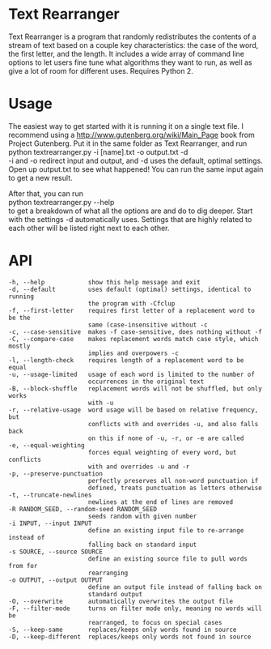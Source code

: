 Text Rearranger
===============

Text Rearranger is a program that randomly redistributes the contents of a stream of text based on a couple key characteristics: the case of the word, the first letter, and the length. It includes a wide array of command line options to let users fine tune what algorithms they want to run, as well as give a lot of room for different uses. Requires Python 2.

Usage
=====

The easiest way to get started with it is running it on a single text file. I recommend using a http://www.gutenberg.org/wiki/Main_Page book from Project Gutenberg. Put it in the same folder as Text Rearranger, and run  
python textrearranger.py -i [name].txt -o output.txt -d  
-i and -o redirect input and output, and -d uses the default, optimal settings. Open up output.txt to see what happened! You can run the same input again to get a new result.

After that, you can run  
python textrearranger.py --help  
to get a breakdown of what all the options are and do to dig deeper. Start with the settings -d automatically uses. Settings that are highly related to each other will be listed right next to each other.

API
===

	-h, --help            show this help message and exit  
	-d, --default         uses default (optimal) settings, identical to running
	                      the program with -Cfclup
	-f, --first-letter    requires first letter of a replacement word to be the
	                      same (case-insensitive without -c
	-c, --case-sensitive  makes -f case-sensitive, does nothing without -f
	-C, --compare-case    makes replacement words match case style, which mostly
	                      implies and overpowers -c
	-l, --length-check    requires length of a replacement word to be equal
	-u, --usage-limited   usage of each word is limited to the number of
	                      occurrences in the original text
	-B, --block-shuffle   replacement words will not be shuffled, but only works
	                      with -u
	-r, --relative-usage  word usage will be based on relative frequency, but
	                      conflicts with and overrides -u, and also falls back
	                      on this if none of -u, -r, or -e are called
	-e, --equal-weighting
	                      forces equal weighting of every word, but conflicts
	                      with and overrides -u and -r
	-p, --preserve-punctuation
	                      perfectly preserves all non-word punctuation if
	                      defined, treats punctuation as letters otherwise
	-t, --truncate-newlines
	                      newlines at the end of lines are removed
	-R RANDOM_SEED, --random-seed RANDOM_SEED
	                      seeds random with given number
	-i INPUT, --input INPUT
	                      define an existing input file to re-arrange instead of
	                      falling back on standard input
	-s SOURCE, --source SOURCE
	                      define an existing source file to pull words from for
	                      rearranging
	-o OUTPUT, --output OUTPUT
	                      define an output file instead of falling back on
	                      standard output
	-O, --overwrite       automatically overwrites the output file
	-F, --filter-mode     turns on filter mode only, meaning no words will be
	                      rearranged, to focus on special cases
	-S, --keep-same       replaces/keeps only words found in source
	-D, --keep-different  replaces/keeps only words not found in source